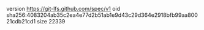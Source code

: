 version https://git-lfs.github.com/spec/v1
oid sha256:4083204ab35c2ea4e77d2b51ab1e9d43c29d364e2918bfb99aa80021cdb21cd1
size 22339
